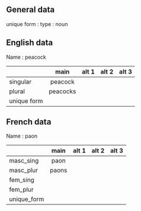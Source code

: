 ## General data

unique form :
type : noun

## English data

Name : peacock

|             |   main   | alt 1 | alt 2 | alt 3 |
| :---------- | :------: | :---: | :---: | ----- |
| singular    | peacock  |       |       |       |
| plural      | peacocks |       |       |       |
| unique form |          |       |       |       |

## French data

Name : paon

|             | main  | alt 1 | alt 2 | alt 3 |
| :---------- | :---: | :---: | :---: | :---: |
| masc_sing   | paon  |       |       |       |
| masc_plur   | paons |       |       |       |
| fem_sing    |       |       |       |       |
| fem_plur    |       |       |       |       |
| unique_form |       |       |       |       |


